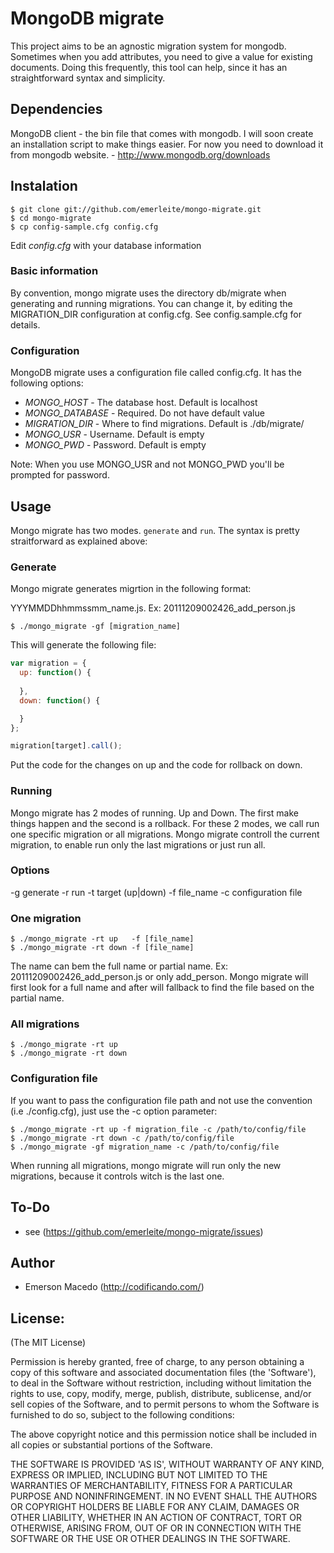 MongoDB migrate
===============
This project aims to be an agnostic migration system for mongodb. Sometimes when you add attributes, you need to give a value for existing documents. Doing this frequently, this tool can help, since it has an  straightforward syntax and simplicity.

Dependencies
------------
MongoDB client - the bin file that comes with mongodb. I will soon create an installation script to make things easier. For now you need to download it from mongodb website. - <http://www.mongodb.org/downloads>

Instalation
-----------
    $ git clone git://github.com/emerleite/mongo-migrate.git
    $ cd mongo-migrate
    $ cp config-sample.cfg config.cfg
    
Edit *config.cfg* with your database information

### Basic information
By convention, mongo migrate uses the directory db/migrate when generating and running migrations. You can change it, by editing the MIGRATION_DIR configuration at config.cfg. See config.sample.cfg for details.

### Configuration
MongoDB migrate uses a configuration file called config.cfg. It has the following options:

*  *MONGO_HOST*      - The database host. Default is localhost
*  *MONGO_DATABASE*  - Required. Do not have default value
*  *MIGRATION_DIR*   - Where to find migrations. Default is ./db/migrate/
*  *MONGO_USR*       - Username. Default is empty
*  *MONGO_PWD*       - Password. Default is empty

Note: When you use MONGO_USR and not MONGO_PWD you'll be prompted for password.

Usage
-----
Mongo migrate has two modes. `generate` and `run`. The syntax is pretty straitforward as explained above:

### Generate
Mongo migrate generates migrtion in the following format: 

YYYMMDDhhmmssmm_name.js. Ex: 20111209002426_add_person.js

    $ ./mongo_migrate -gf [migration_name]

This will generate the following file:

```js
var migration = {
  up: function() {
  
  },
  down: function() {

  }
};

migration[target].call();
```

Put the code for the changes on up and the code for rollback on down.

### Running
Mongo migrate has 2 modes of running. Up and Down. The first make things happen and the second is a rollback. For these 2 modes, we call run one specific migration or all migrations. Mongo migrate controll the current migration, to enable run only the last migrations or just run all.

### Options
-g   generate
-r   run
-t   target (up|down)
-f   file_name
-c   configuration file

### One migration
    $ ./mongo_migrate -rt up   -f [file_name]
    $ ./mongo_migrate -rt down -f [file_name]

The name can bem the full name or partial name. Ex: 20111209002426_add_person.js or only add_person. Mongo migrate will first look for a full name and after will fallback to find the file based on the partial name.

### All migrations
    $ ./mongo_migrate -rt up
    $ ./mongo_migrate -rt down

### Configuration file
If you want to pass the configuration file path and not use the convention (i.e ./config.cfg), just use the -c option parameter:

    $ ./mongo_migrate -rt up -f migration_file -c /path/to/config/file
    $ ./mongo_migrate -rt down -c /path/to/config/file
    $ ./mongo_migrate -gf migration_name -c /path/to/config/file

When running all migrations, mongo migrate will run only the new migrations, because it controls witch is the last one.

To-Do
-----
* see (<https://github.com/emerleite/mongo-migrate/issues>)

Author
------

* Emerson Macedo (<http://codificando.com/>)

License:
--------

(The MIT License)

Permission is hereby granted, free of charge, to any person obtaining
a copy of this software and associated documentation files (the
'Software'), to deal in the Software without restriction, including
without limitation the rights to use, copy, modify, merge, publish,
distribute, sublicense, and/or sell copies of the Software, and to
permit persons to whom the Software is furnished to do so, subject to
the following conditions:

The above copyright notice and this permission notice shall be
included in all copies or substantial portions of the Software.

THE SOFTWARE IS PROVIDED 'AS IS', WITHOUT WARRANTY OF ANY KIND,
EXPRESS OR IMPLIED, INCLUDING BUT NOT LIMITED TO THE WARRANTIES OF
MERCHANTABILITY, FITNESS FOR A PARTICULAR PURPOSE AND NONINFRINGEMENT.
IN NO EVENT SHALL THE AUTHORS OR COPYRIGHT HOLDERS BE LIABLE FOR ANY
CLAIM, DAMAGES OR OTHER LIABILITY, WHETHER IN AN ACTION OF CONTRACT,
TORT OR OTHERWISE, ARISING FROM, OUT OF OR IN CONNECTION WITH THE
SOFTWARE OR THE USE OR OTHER DEALINGS IN THE SOFTWARE.
